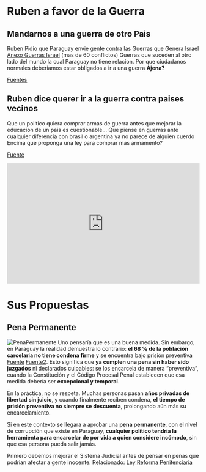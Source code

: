 <!-- participant: weskerty -->

# Ruben a favor de la Guerra
## Mandarnos a una guerra de otro Pais 
Ruben Pidio que Paraguay envie gente contra las Guerras que Genera Israel [Anexo Guerras Israel](https://en.m.wikipedia.org/wiki/List_of_wars_involving_Israel) (mas de 60 conflictos)
Guerras que suceden al otro lado del mundo la cual Paraguay no tiene relacion.
Por que ciudadanos normales deberiamos estar obligados a ir a una guerra **Ajena?**

[Fuentes](https://www.abc.com.py/politica/2023/10/09/diputado-pide-que-enfermeros-paraguayos-vayan-a-israel/)

## Ruben dice querer ir a la guerra contra paises vecinos

Que un politico quiera comprar armas de guerra antes que mejorar la educacion de un pais es cuestionable...
Que piense en guerras ante cualquier diferencia con brasil o argentina ya no parece de alguien cuerdo
Encima que proponga una ley para comprar mas armamento?

[Fuente](https://www.abc.com.py/politica/2023/09/21/conflicto-por-hidrovia-y-yacyreta-diputado-ruben-rubin-quiere-ir-a-la-guerra-con-argentina/)
<iframe width="100%" height="315" src="https://www.youtube.com/embed/Ya1jdtx7b-s?si=JM8LInzM41MPSEox&amp;controls=0" title="YouTube video player" frameborder="0" allow="accelerometer; autoplay; clipboard-write; encrypted-media; gyroscope; picture-in-picture; web-share" referrerpolicy="strict-origin-when-cross-origin" allowfullscreen></iframe>

<div class="mariposas-section">
    <div class="butterfly"></div>
    <div class="butterfly"></div>
    <div class="butterfly"></div>
    <div id="typed-strings" style="display: none;">
        <p>Los cementerios están llenos de jóvenes que murieron por órdenes de políticos.</p>
        <p>La guerra es una masacre de hombres que no se conocen para beneficio de hombres que sí se conocen, pero que no se matan.</p>
        <p>El político ordena la guerra desde un palacio; el pueblo la paga desde una trinchera.</p>
        <p>Los discursos los hacen los políticos, los ataúdes los cargan los pobres</p>
        <p>Ningún senador ha caído en el frente; los que caen son siempre los que no votaron la guerra</p>
    </div>
    <span id="typed"></span>
</div>

# Sus Propuestas
## Pena Permanente
![PenaPermanente](https://i.ibb.co/Qvy8mcxn/image.png)
Uno pensaría que es una buena medida. Sin embargo, en Paraguay la realidad demuestra lo contrario: **el 68 % de la población carcelaria no tiene condena firme** y se encuentra bajo prisión preventiva [Fuente](https://revistaplus.com.py/2023/01/02/un-6802-de-la-poblacion-carcelaria-paraguaya-esta-bajo-prision-preventiva/) [Fuente2](https://www.infobae.com/america/agencias/2024/12/17/un-57-de-la-poblacion-carcelaria-en-paraguay-esta-bajo-prision-preventiva-segun-informe/).
Esto significa que **ya cumplen una pena sin haber sido juzgados** ni declarados culpables: se los encarcela de manera “preventiva”, cuando la Constitución y el Código Procesal Penal establecen que esa medida debería ser **excepcional y temporal**.

En la práctica, no se respeta. Muchas personas pasan **años privadas de libertad sin juicio**, y cuando finalmente reciben condena, **el tiempo de prisión preventiva no siempre se descuenta**, prolongando aún más su encarcelamiento.

Si en este contexto se llegara a aprobar una **pena permanente**, con el nivel de corrupción que existe en Paraguay, **cualquier político tendría la herramienta para encarcelar de por vida a quien considere incómodo**, sin que esa persona pueda salir jamás.

Primero debemos mejorar el Sistema Judicial antes de pensar en penas que podrian afectar a gente inocente. 
Relacionado: 
[Ley Reforma Penitenciaria](web/Dinamico/Propuestas/ReformaPenitenciaria.md)





























<!-- Frases -->
<script src="https://unpkg.com/typed.js@2.1.0/dist/typed.umd.js"></script>
<script>
function initTypedQuotes() {
    if (typeof Typed !== 'undefined') {
        new Typed('#typed', {
            stringsElement: '#typed-strings',
            typeSpeed: 50,
            backSpeed: 20,
            backDelay: 5000,
            startDelay: 300,
            loop: true,
            showCursor: true,
            cursorChar: '❤'
        });
    } else {
        setTimeout(initTypedQuotes, 100);
    }
}
initTypedQuotes();
</script>